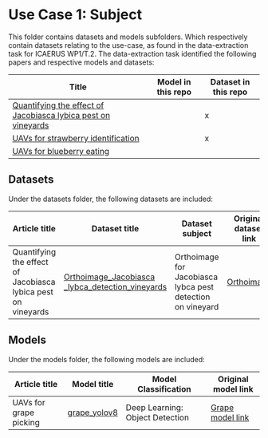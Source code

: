# Use Case 1: Subject

This folder contains datasets and models subfolders. Which respectively contain datasets relating to the use-case, as found in the data-extraction task for ICAERUS WP1/T.2.
The data-extraction task identified the following papers and respective models and datasets:

| Title | Model in this repo | Dataset in this repo |
| ----- | ----- | -----| 
| [Quantifying the effect of Jacobiasca lybica pest on vineyards](https://journals.plos.org/plosone/article?id=10.1371/journal.pone.0215521) |  | x |
| [UAVs for strawberry identification](https://www.sciencedirect.com/) |  | x |
| [UAVs for blueberry eating](https://ieee-explore.com) | | | 
## Datasets

Under the datasets folder, the following datasets are included:

| Article title | Dataset title | Dataset subject | Original dataset link | 
| ----- | ----- | ----- | ----- |
|Quantifying the effect of Jacobiasca lybica pest on vineyards |  [Orthoimage_Jacobiasca _lybca_detection_vineyards](https://github.com/ICAERUS-EU/ddal/blob/main/UC1/datasets/Orthoimage_Jacobiasca%20_lybca_detection_vineyards.md) | Orthoimage for Jacobiasca lybca pest detection on vineyard | [Orthoimage]((https://osf.io/mv9bh/))


## Models

Under the models folder, the following models are included:

| Article title | Model title | Model Classification | Original model link |
| ----- | ----- | ----- | ----- |
| UAVs for grape picking | [grape_yolov8](https://github.com/ICAERUS-EU/ddal/blob/main/UCx/models/example_grape.md) | Deep Learning: Object Detection | [Grape model link]((https://docs.ultralytics.com/tasks/detection/))
